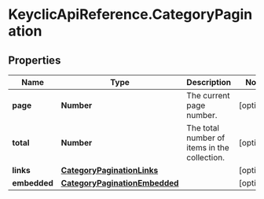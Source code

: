 # KeyclicApiReference.CategoryPagination

## Properties
Name | Type | Description | Notes
------------ | ------------- | ------------- | -------------
**page** | **Number** | The current page number. | [optional] 
**total** | **Number** | The total number of items in the collection. | [optional] 
**links** | [**CategoryPaginationLinks**](CategoryPaginationLinks.md) |  | [optional] 
**embedded** | [**CategoryPaginationEmbedded**](CategoryPaginationEmbedded.md) |  | [optional] 



